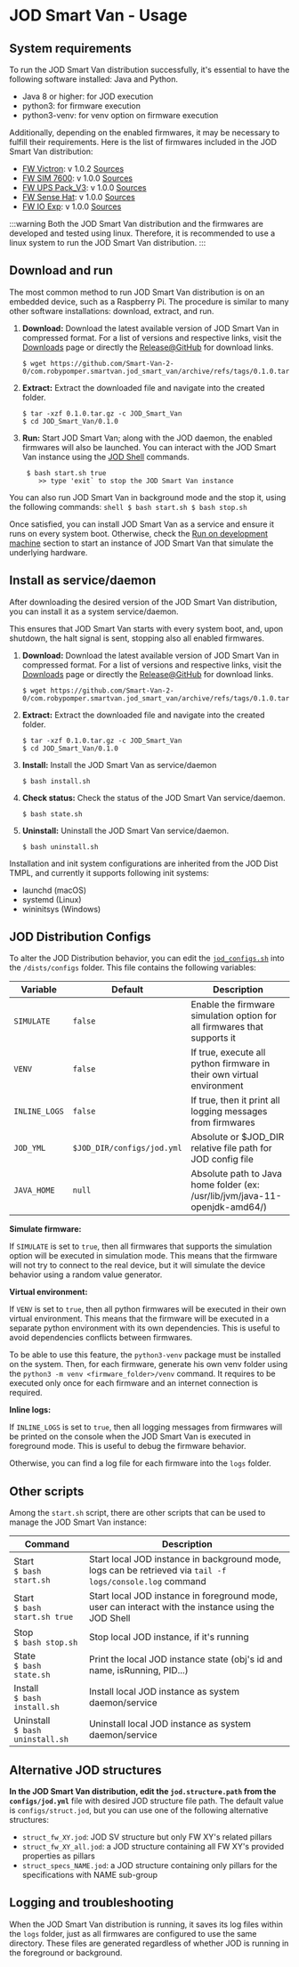 # JOD Smart Van - Usage

## System requirements

To run the JOD Smart Van distribution successfully, it's essential to have the
following software installed: Java and Python.

* Java 8 or higher: for JOD execution
* python3: for firmware execution
* python3-venv: for venv option on firmware execution

Additionally, depending on the enabled firmwares, it may be necessary to fulfill
their requirements. Here is the list of firmwares included in the JOD Smart Van
distribution:

* [FW Victron](https://smartvan.johnosproject.org/docs/software/firmware/fw_victron): v 1.0.2 [Sources](https://github.com/Smart-Van-2-0/com.robypomper.smartvan.fw.victron/)
* [FW SIM 7600](https://smartvan.johnosproject.org/docs/software/firmware/fw_sim7600): v 1.0.0 [Sources](https://github.com/Smart-Van-2-0/com.robypomper.smartvan.fw.sim7600/)
* [FW UPS Pack_V3](https://smartvan.johnosproject.org/docs/software/firmware/fw_upspack_v3): v 1.0.0 [Sources](https://github.com/Smart-Van-2-0/com.robypomper.smartvan.fw.upspack_v3/)
* [FW Sense Hat](https://smartvan.johnosproject.org/docs/software/firmware/fw_sensehat): v 1.0.0 [Sources](https://github.com/Smart-Van-2-0/com.robypomper.smartvan.fw.sensehat/)
* [FW IO Exp](https://smartvan.johnosproject.org/docs/software/firmware/fw_ioexp): v 1.0.0 [Sources](https://github.com/Smart-Van-2-0/com.robypomper.smartvan.fw.ioexp/)

:::warning
Both the JOD Smart Van distribution and the firmwares are developed and tested
using linux. Therefore, it is recommended to use a linux system to run the JOD
Smart Van distribution.
:::

## Download and run

The most common method to run JOD Smart Van distribution is on an embedded
device, such as a Raspberry Pi. The procedure is similar to many other software
installations: download, extract, and run.

1. **Download:**
  Download the latest available version of JOD Smart Van in compressed format.
  For a list of versions and respective links, visit
  the [Downloads](https://smartvan.johnosproject.org/docs/software/jod_smart_van/downloads)
  page or directly the [Release@GitHub](https://github.com/Smart-Van-2-0/com.robypomper.smartvan.jod_smart_van/releases)
  for download links.
    ```shell
    $ wget https://github.com/Smart-Van-2-0/com.robypomper.smartvan.jod_smart_van/archive/refs/tags/0.1.0.tar.gz
    ```
2. **Extract:**
  Extract the downloaded file and navigate into the created folder.
    ```shell
    $ tar -xzf 0.1.0.tar.gz -c JOD_Smart_Van
    $ cd JOD_Smart_Van/0.1.0
    ```
3. **Run:**
  Start JOD Smart Van; along with the JOD daemon, the enabled firmwares will
  also be launched. You can interact with the JOD Smart Van instance using the
  [JOD Shell](https://docs.johnosproject.org/references/josp/jod/specs/shell)
  commands.
     ```shell
      $ bash start.sh true
         >> type 'exit` to stop the JOD Smart Van instance
      ```
  You can also run JOD Smart Van in background mode and the stop it, using the
  following commands:
     ```shell
      $ bash start.sh
      $ bash stop.sh
      ```

Once satisfied, you can install JOD Smart Van as a service and ensure it runs
on every system boot. Otherwise, check
the [Run on development machine](development.md#run-on-development-machine)
section to start an instance of JOD Smart Van that simulate the underlying
hardware.

## Install as service/daemon

After downloading the desired version of the JOD Smart Van distribution, you can
install it as a system service/daemon.

This ensures that JOD Smart Van starts with every system boot, and, upon
shutdown, the halt signal is sent, stopping also all enabled firmwares.

1. **Download:**
  Download the latest available version of JOD Smart Van in compressed format.
  For a list of versions and respective links, visit
  the [Downloads](https://smartvan.johnosproject.org/docs/software/jod_smart_van/downloads)
  page or directly the [Release@GitHub](https://github.com/Smart-Van-2-0/com.robypomper.smartvan.jod_smart_van/releases)
  for download links.
    ```shell
    $ wget https://github.com/Smart-Van-2-0/com.robypomper.smartvan.jod_smart_van/archive/refs/tags/0.1.0.tar.gz
    ```
2. **Extract:**
  Extract the downloaded file and navigate into the created folder.
    ```shell
    $ tar -xzf 0.1.0.tar.gz -c JOD_Smart_Van
    $ cd JOD_Smart_Van/0.1.0
    ```
3. **Install:**
  Install the JOD Smart Van as service/daemon
   ```shell
   $ bash install.sh
   ```
4. **Check status:**
 Check the status of the JOD Smart Van service/daemon.
   ```shell
   $ bash state.sh
   ```
5. **Uninstall:**
  Uninstall the JOD Smart Van service/daemon.
    ```shell
    $ bash uninstall.sh
    ```

Installation and init system configurations are inherited from the JOD Dist TMPL,
and currently it supports following init systems:
* launchd (macOS)
* systemd (Linux)
* wininitsys (Windows)

## JOD Distribution Configs

To alter the JOD Distribution behavior, you can edit
the [`jod_configs.sh`](/dists/configs/jod_configs.sh) into the `/dists/configs`
folder. This file contains the following variables:

| Variable      | Default                    | Description                                                                  |
|---------------|----------------------------|------------------------------------------------------------------------------|
| `SIMULATE`    | `false`                    | Enable the firmware simulation option for all firmwares that supports it     |
| `VENV`        | `false`                    | If true, execute all python firmware in their own virtual environment        |
| `INLINE_LOGS` | `false`                    | If true, then it print all logging messages from firmwares                   |
| `JOD_YML`     | `$JOD_DIR/configs/jod.yml` | Absolute or $JOD_DIR relative file path for JOD config file                  |
| `JAVA_HOME`   | `null`                     | Absolute path to Java home folder (ex: /usr/lib/jvm/java-11-openjdk-amd64/)  |

**Simulate firmware:**

If `SIMULATE` is set to `true`, then all firmwares that supports the simulation
option will be executed in simulation mode. This means that the firmware will
not try to connect to the real device, but it will simulate the device behavior
using a random value generator.

**Virtual environment:**

If `VENV` is set to `true`, then all python firmwares will be executed in their
own virtual environment. This means that the firmware will be executed in a
separate python environment with its own dependencies. This is useful to avoid
dependencies conflicts between firmwares.

To be able to use this feature, the `python3-venv` package must be installed on
the system. Then, for each firmware, generate his own venv folder using the
`python3 -m venv <firmware_folder>/venv` command. It requires to be executed
only once for each firmware and an internet connection is required.

**Inline logs:**

If `INLINE_LOGS` is set to `true`, then all logging messages from firmwares will
be printed on the console when the JOD Smart Van is executed in foreground mode.
This is useful to debug the firmware behavior.

Otherwise, you can find a log file for each firmware into the `logs` folder.

## Other scripts

Among the `start.sh` script, there are other scripts that can be used to manage
the JOD Smart Van instance:

| Command                                  | Description                                                                                                   |
|------------------------------------------|---------------------------------------------------------------------------------------------------------------|
| Start    <br/>```$ bash start.sh```      | Start local JOD instance in background mode, logs can be retrieved via ```tail -f logs/console.log``` command |
| Start    <br/>```$ bash start.sh true``` | Start local JOD instance in foreground mode, user can interact with the instance using the JOD Shell          |
| Stop     <br/>```$ bash stop.sh```       | Stop local JOD instance, if it's running                                                                      |
| State    <br/>```$ bash state.sh```      | Print the local JOD instance state (obj's id and name, isRunning, PID...)                                     |
| Install  <br/>```$ bash install.sh```    | Install local JOD instance as system daemon/service                                                           |
| Uninstall<br/>```$ bash uninstall.sh```  | Uninstall local JOD instance as system daemon/service                                                         |

## Alternative JOD structures

**In the JOD Smart Van distribution, edit the `jod.structure.path` from the
`configs/jod.yml`** file with desired JOD structure file path. The default value
is `configs/struct.jod`, but you can use one of the following alternative
structures:

* `struct_fw_XY.jod`: JOD SV structure but only FW XY's related pillars
* `struct_fw_XY_all.jod`: a JOD structure containing all FW XY's provided properties as pillars
* `struct_specs_NAME.jod`: a JOD structure containing only pillars for the specifications with NAME sub-group 

## Logging and troubleshooting

When the JOD Smart Van distribution is running, it saves its log files within
the `logs` folder, just as all firmwares are configured to use the same
directory. These files are generated regardless of whether JOD is running in the
foreground or background.
